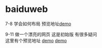 # baiduweb
7-8 学会如何布局
预览地址<a href="https://sf-chen.github.io/baiduweb/7-8/bujutest.html">demo</a>

9-11  做一个漂亮的网页
这是初始版 有很多疑问<br> 
这里有个预览地址 
<a href="https://sf-chen.github.io/baiduweb/9-11/beautifulpage.html">demo</a>
<a href="https://sf-chen.github.io/baiduweb/blacktest2.html">demo</a>
